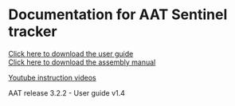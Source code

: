 # Documentation for AAT Sentinel tracker

<a href='https://github.com/aat-sentinel/Documentation/raw/main/Sentinel%20AAT%20lite%20User%20Guide.pdf' target='_blank'>Click here to download the user guide</a><br>
<a href='https://github.com/aat-sentinel/Documentation/raw/main/Sentinel%20AAT%20lite%20Assembly%20manual.pdf' target='_blank'>Click here to download the assembly manual</a><br>

<a href='https://www.youtube.com/channel/UCaOChZr-KkSGh9g5-SVG64Q' target='_blank'>Youtube instruction videos</a><br>



AAT release 3.2.2 - User guide v1.4 
